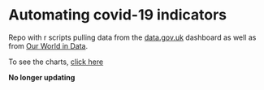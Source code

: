 # Automating covid-19 indicators

Repo with r scripts pulling data from the [data.gov.uk](https://coronavirus.data.gov.uk/) dashboard as well as from [Our World in Data](https://ourworldindata.org/coronavirus).

To see the charts, [click here](https://gwilloughby99.github.io/gwjournalism/articles/covid.html)

**No longer updating**
